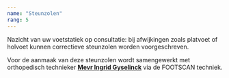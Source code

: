 ```yaml
---
name: "Steunzolen"
rang: 5
---
```


Nazicht van uw voetstatiek op consultatie: bij afwijkingen zoals platvoet of holvoet kunnen correctieve steunzolen worden voorgeschreven.

Voor de aanmaak van deze steunzolen wordt samengewerkt met orthopedisch technieker **[Mevr Ingrid Gyselinck](https://gysortho.com)** via de FOOTSCAN techniek.
